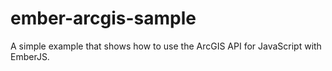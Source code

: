 ember-arcgis-sample
=================
A simple example that shows how to use the ArcGIS API for JavaScript with EmberJS.




